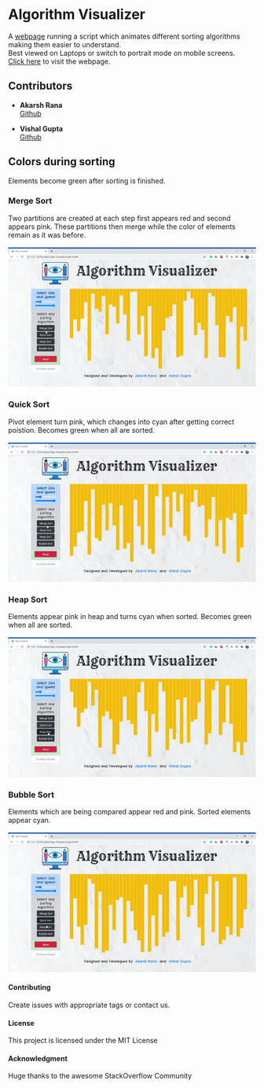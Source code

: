 # Algorithm Visualizer
A <a href="https://vkg2000.github.io/Algo-Visualizer/">webpage</a> running a script which animates different sorting algorithms making them easier to understand.\
Best viewed on Laptops or switch to portrait mode on mobile screens.
<br>
<a href="https://vkg2000.github.io/Algo-Visualizer/">Click here</a> to visit the webpage.



## Contributors

* **Akarsh Rana**\
	[Github](https://github.com/akarshrana) 

* **Vishal Gupta**\
	[Github](https://github.com/vkg2000) 


## Colors during sorting
Elements become green after sorting is finished.

### Merge Sort
Two partitions are created at each step first appears red and second appears pink.
These partitions then merge while the color of elements remain as it was before.\
<br>
![merge-sort](https://github.com/vkg2000/Algo-Visualizer/blob/master/readme_files/merge.gif)

### Quick Sort
Pivot element turn pink, which changes into cyan after getting correct poistion.
Becomes green when all are sorted.\
<br>
![quick-sort](https://github.com/vkg2000/Algo-Visualizer/blob/master/readme_files/quick.gif)

### Heap Sort
Elements appear pink in heap and turns cyan when sorted.
Becomes green when all are sorted.\
<br>
![heap-sort](https://github.com/vkg2000/Algo-Visualizer/blob/master/readme_files/heap.gif)

### Bubble Sort
Elements which are being compared appear red and pink. Sorted elements appear cyan.\
<br>
![bubble-sort](https://github.com/vkg2000/Algo-Visualizer/blob/master/readme_files/bubble.gif)


#### Contributing
Create issues with appropriate tags or contact us.

#### License

This project is licensed under the MIT License

#### Acknowledgment

 Huge thanks to the awesome StackOverflow Community
